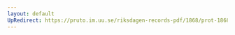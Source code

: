 ```yaml
---
layout: default
UpRedirect: https://pruto.im.uu.se/riksdagen-records-pdf/1868/prot-1868--fk--328/prot-1868--fk--328_009.pdf
---
```

